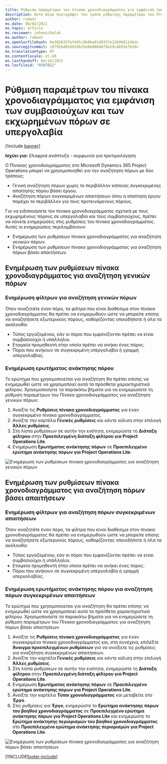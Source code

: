 ```yaml
---
title: Ρύθμιση παραμέτρων του πίνακα χρονοδιαγράμματος για εμφάνιση των συμβασιούχων και των εκχωρημένων πόρων σε υπεργολαβία
description: Αυτό θέμα περιγράφει τον τρόπο ρύθμισης παραμέτρων του Πίνακα χρονοδιαγράμματος στο Microsoft Dynamics 365 Project Operations για την εμφάνιση των εκχωρημένων πόρων σε υπεργολαβία κατά τη δημιουργία απαιτήσεων για πόρους έργου.
author: rumant
ms.date: 08/02/2021
ms.topic: article
ms.reviewer: johnmichalak
ms.author: rumant
ms.openlocfilehash: 6e382b33fafe91c8b96a91d033fe12b998114bdc
ms.sourcegitcommit: c0792bd65d92db25e0e8864879a19c4b93efb10c
ms.translationtype: HT
ms.contentlocale: el-GR
ms.lasthandoff: 04/14/2022
ms.locfileid: "8587822"
---
```

# <a name="configure-schedule-board-to-show-contract-workers-and-subcontracted-capacity"></a>Ρύθμιση παραμέτρων του πίνακα χρονοδιαγράμματος για εμφάνιση των συμβασιούχων και των εκχωρημένων πόρων σε υπεργολαβία 

[!include [banner](../../includes/dataverse-preview.md)]

_**Ισχύει για:** Ελαφριά ανάπτυξη - συμφωνία για προτιμολόγηση_

Ο Πίνακας χρονοδιαγράμματος στο Microsoft Dynamics 365 Project Operations μπορεί να χρησιμοποιηθεί για την αναζήτηση πόρων με δύο τρόπους:

- Γενική αναζήτηση πόρων χωρίς το περιβάλλον κάποιας συγκεκριμένης απαίτησης πόρου βάσει έργου.
- Αναζήτηση πόρων συγκεκριμένων απαιτήσεων όπου η απαίτηση έργου παρέχει το περιβάλλον για τους προτεινόμενους πόρους.

Για να ειδοποιήσετε τον πίνακα χρονοδιαγράμματος σχετικά με τους εκχωρημένους πόρους σε υπεργολαβία και τους συμβασιούχους, πρέπει να κάνετε ενημερώσεις στις ρυθμίσεις του πίνακα χρονοδιαγράμματος. Αυτές οι ενημερώσεις περιλαμβάνουν: 
- Ενημέρωση των ρυθμίσεων πίνακα χρονοδιαγράμματος για αναζήτηση γενικών πόρων.
- Ενημέρωση των ρυθμίσεων πίνακα χρονοδιαγράμματος για αναζήτηση πόρων βάσει απαιτήσεων.

## <a name="update-schedule-board-settings-for-general-resource-search"></a>Ενημέρωση των ρυθμίσεων πίνακα χρονοδιαγράμματος για αναζήτηση γενικών πόρων
### <a name="update-filters-for-general-resource-search"></a>Ενημέρωση φίλτρων για αναζήτηση γενικών πόρων
Όταν αναζητάτε έναν πόρο, τα φίλτρα που είναι διαθέσιμα στον πίνακα χρονοδιαγράμματος θα πρέπει να ενημερωθούν ώστε να μπορείτε επίσης να αναζητήσετε εξωτερικούς πόρους, καθορίζοντας οποιοδήποτε ή όλα τα ακόλουθα:
  - Τύπος εργαζομένου, εάν οι πόροι που εμφανίζονται πρέπει να είναι συμβασιούχοι ή υπάλληλοι.
  - Εταιρεία προμηθευτή στην οποία πρέπει να ανήκει ένας πόρος.
  - Πόροι που ανήκουν σε συγκεκριμένη υπεργολαβία ή γραμμή υπεργολαβίας.
    
### <a name="update-retrieve-resource-query"></a>Ενημέρωση ερωτήματος ανάκτησης πόρου
Το ερώτημα που χρησιμοποιείται για αναζήτηση θα πρέπει επίσης να ενημερωθεί ώστε να χρησιμοποιεί αυτά τα πρόσθετα χαρακτηριστικά φίλτρου. Χρησιμοποιήστε τα παρακάτω βήματα για να ενημερώσετε τη ρύθμιση παραμέτρων του Πίνακα χρονοδιαγράμματος για αναζήτηση γενικών πόρων:  
1. Ανοίξτε τις **Ρυθμίσεις πίνακα χρονοδιαγράμματος** για έναν συγκεκριμένο πίνακα χρονοδιαγράμματος.
2. Ανοίξτε την καρτέλα **Γενικές ρυθμίσεις** και κάντε κύλιση στην επιλογή **Άλλες ρυθμίσεις**.
3. Στη λίστα ρυθμίσεων σε αυτήν την ενότητα, ενημερώστε τη **Διάταξη φίλτρου** στην **Προεπιλεγμένη διάταξη φίλτρου για Project Operations Lite**.
4. Ενημέρωση **Ερωτήματος ανάκτησης πόρων** σε **Προεπιλεγμένο ερώτημα ανάκτησης πόρων για Project Operations Lite**.

![Ενημέρωση των ρυθμίσεων πίνακα χρονοδιαγράμματος για αναζήτηση γενικών πόρων](../media/BoardSettings.png)  

## <a name="update-schedule-board-settings-for-requirementbased-resource-search"></a>Ενημέρωση των ρυθμίσεων πίνακα χρονοδιαγράμματος για αναζήτηση πόρων βάσει απαιτήσεων
### <a name="update-filters-for-requirement-specific-resource-search"></a>Ενημέρωση φίλτρων για αναζήτηση πόρων συγκεκριμένων απαιτήσεων 
Όταν αναζητάτε έναν πόρο, τα φίλτρα που είναι διαθέσιμα στον πίνακα χρονοδιαγράμματος θα πρέπει να ενημερωθούν ώστε να μπορείτε επίσης να αναζητήσετε εξωτερικούς πόρους, καθορίζοντας οποιοδήποτε ή όλα τα ακόλουθα:
 - Τύπος εργαζομένου, εάν οι πόροι που εμφανίζονται πρέπει να είναι συμβασιούχοι ή υπάλληλοι.
 - Εταιρεία προμηθευτή στην οποία πρέπει να ανήκει ένας πόρος.
 - Πόροι που ανήκουν σε συγκεκριμένη υπεργολαβία ή γραμμή υπεργολαβίας.

### <a name="update-retrieve-resource-query-for-requirement-specific-resource-search"></a>Ενημέρωση ερωτήματος ανάκτησης πόρου για αναζήτηση πόρων συγκεκριμένων απαιτήσεων 
Το ερώτημα που χρησιμοποιείται για αναζήτηση θα πρέπει επίσης να ενημερωθεί ώστε να χρησιμοποιεί αυτά τα πρόσθετα χαρακτηριστικά φίλτρου. Χρησιμοποιήστε τα παρακάτω βήματα για να ενημερώσετε τη ρύθμιση παραμέτρων του Πίνακα χρονοδιαγράμματος για αναζήτηση πόρων βάσει απαιτήσεων:

1. Ανοίξτε τις **Ρυθμίσεις πίνακα χρονοδιαγράμματος** για έναν συγκεκριμένο πίνακα χρονοδιαγράμματος και, στη συνέχεια, επιλέξτε **Άνοιγμα προεπιλεγμένων ρυθμίσεων** για να ανοίξετε τις ρυθμίσεις για αναζήτηση συγκεκριμένων απαιτήσεων.
2. Ανοίξτε την καρτέλα **Γενικές ρυθμίσεις** και κάντε κύλιση στην επιλογή **Άλλες ρυθμίσεις**.
3. Στη λίστα ρυθμίσεων σε αυτήν την ενότητα, ενημερώστε τη **Διάταξη φίλτρου** στην **Προεπιλεγμένη διάταξη φίλτρου για Project Operations Lite**.
4. Ενημέρωση **Ερωτήματος ανάκτησης πόρων** σε **Προεπιλεγμένο ερώτημα ανάκτησης πόρων για Project Operations Lite**.
5. Ανοίξτε την καρτέλα **Τύποι χρονοδιαγράμματος** και μεταβείτε στο **Έργο**.
6. Στις ρυθμίσεις για **Έργο**, ενημερώστε το **Ερώτημα ανάκτησης πόρων του βοηθού χρονοδιαγράμματος** σε **Προεπιλεγμένο ερώτημα ανάκτησης πόρων για Project Operations Lite** και ενημερώστε το **Ερώτημα ανάκτησης περιορισμών του βοηθού χρονοδιαγράμματος** στο **Προεπιλεγμένο ερώτημα ανάκτησης περιορισμών για Project Operations Lite**.

![Ενημέρωση των ρυθμίσεων πίνακα χρονοδιαγράμματος για αναζήτηση πόρων βάσει απαιτήσεων](../media/SASettings.png)  

[!INCLUDE[footer-include](../../includes/footer-banner.md)]
